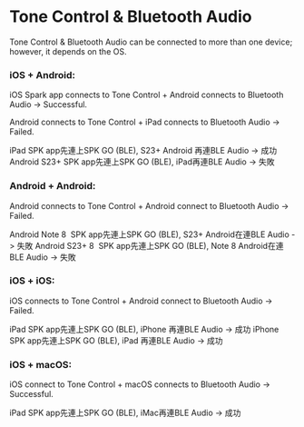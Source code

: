 # Tone Control & Bluetooth Audio

Tone Control & Bluetooth Audio can be connected to more than one device; however, it depends on the OS.

### **iOS + Android:**
iOS Spark app connects to Tone Control + Android connects to Bluetooth Audio -> Successful.

Android connects to Tone Control + iPad connects to Bluetooth Audio -> Failed.

iPad SPK app先連上SPK GO (BLE), S23+ Android 再連BLE Audio -> 成功
Android S23+ SPK app先連上SPK GO (BLE), iPad再連BLE Audio -> 失敗


### **Android + Android:**
Android connects to Tone Control + Android connect to Bluetooth Audio -> Failed.

Android Note 8  SPK app先連上SPK GO (BLE), S23+ Android在連BLE Audio -> 失敗
Android S23+ 8  SPK app先連上SPK GO (BLE), Note 8 Android在連BLE Audio -> 失敗


### **iOS + iOS:**
iOS connects to Tone Control + Android connect to Bluetooth Audio -> Failed.

iPad SPK app先連上SPK GO (BLE), iPhone 再連BLE Audio -> 成功
iPhone SPK app先連上SPK GO (BLE), iPad 再連BLE Audio -> 成功


### **iOS + macOS:**
iOS connect to Tone Control + macOS connects to Bluetooth Audio -> Successful.

iPad SPK app先連上SPK GO (BLE), iMac再連BLE Audio -> 成功